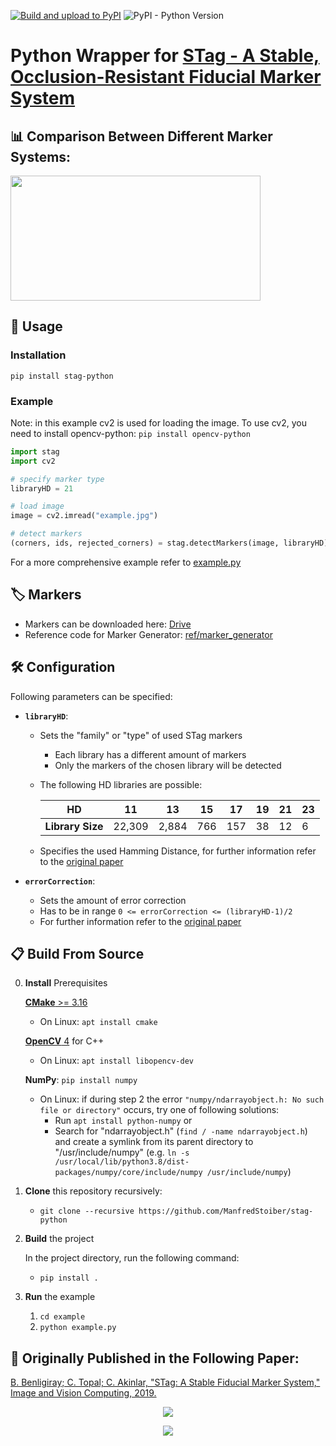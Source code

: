 [![Build and upload to PyPI](https://github.com/ManfredStoiber/stag-python/actions/workflows/python-publish.yml/badge.svg)](https://github.com/ManfredStoiber/stag-python/actions/workflows/python-publish.yml)
![PyPI - Python Version](https://img.shields.io/pypi/pyversions/stag-python)


# Python Wrapper for [STag - A Stable, Occlusion-Resistant Fiducial Marker System](https://github.com/ManfredStoiber/stag)

## 📊 Comparison Between Different Marker Systems:
[<img src="https://github.com/ManfredStoiber/stag/assets/47210077/668ca457-33dd-4ce7-8b94-662c7a5bb4d9" width="400" height="200" />](https://www.youtube.com/watch?v=vnHI3GzLVrY)

## 📖 Usage
### Installation
`pip install stag-python`


### Example
Note: in this example cv2 is used for loading the image. To use cv2, you need to install opencv-python: `pip install opencv-python`
```Python
import stag
import cv2

# specify marker type
libraryHD = 21

# load image
image = cv2.imread("example.jpg")

# detect markers
(corners, ids, rejected_corners) = stag.detectMarkers(image, libraryHD)
```

For a more comprehensive example refer to [example.py](https://github.com/ManfredStoiber/stag-python/blob/master/example/example.py)

## 🏷 Markers

- Markers can be downloaded here: [Drive](https://drive.google.com/drive/folders/0ByNTNYCAhWbIV1RqdU9vRnd2Vnc?resourcekey=0-9ipvecbezW8EWUva5GBQTQ&usp=sharing)
- Reference code for Marker Generator: [ref/marker_generator](https://github.com/ManfredStoiber/stag/tree/master/ref/marker_generator)

## 🛠 Configuration
Following parameters can be specified:
- __`libraryHD`__:
   - Sets the "family" or "type" of used STag markers
      - Each library has a different amount of markers
      - Only the markers of the chosen library will be detected
   - The following HD libraries are possible:

        | __HD__           | 11     | 13    | 15  | 17  | 19 | 21 | 23 |
        |------------------|--------|-------|-----|-----|----|----|----|
        | __Library Size__ | 22,309 | 2,884 | 766 | 157 | 38 | 12 | 6  |

   - Specifies the used Hamming Distance, for further information refer to the [original paper](https://arxiv.org/abs/1707.06292)


- __`errorCorrection`__:
   - Sets the amount of error correction
   - Has to be in range `0 <= errorCorrection <= (libraryHD-1)/2`
   - For further information refer to the [original paper](https://arxiv.org/abs/1707.06292)

## 📋 Build From Source
0. __Install__ Prerequisites

   [__CMake__ >= 3.16](https://cmake.org/getting-started/)
   - On Linux: `apt install cmake`

   [__OpenCV__ 4](https://opencv.org/get-started/) for C++
   - On Linux: `apt install libopencv-dev`
   
   __NumPy__: `pip install numpy`
     - On Linux: if during step 2 the error `"numpy/ndarrayobject.h: No such file or directory"` occurs, try one of following solutions:
         - Run `apt install python-numpy` or
         - Search for "ndarrayobject.h" (`find / -name ndarrayobject.h`) and create a symlink from its parent directory to "/usr/include/numpy" (e.g. `ln -s /usr/local/lib/python3.8/dist-packages/numpy/core/include/numpy /usr/include/numpy`)
1. __Clone__ this repository recursively:
   - `git clone --recursive https://github.com/ManfredStoiber/stag-python`
2. __Build__ the project

   In the project directory, run the following command:

   - `pip install .`
3. __Run__ the example
    1. `cd example`
    2. `python example.py`

## 📰 Originally Published in the Following Paper:

[B. Benligiray; C. Topal; C. Akinlar, "STag: A Stable Fiducial Marker System," Image and Vision Computing, 2019.](https://arxiv.org/abs/1707.06292)

<p align="center">
  <img src="https://user-images.githubusercontent.com/19530665/57179654-c0c11e00-6e88-11e9-9ca5-0c0153b28c91.png"/>
</p>

<p align="center">
  <img src="https://user-images.githubusercontent.com/19530665/57179660-cae31c80-6e88-11e9-8f80-bf8e24e59957.png"/>
</p>

